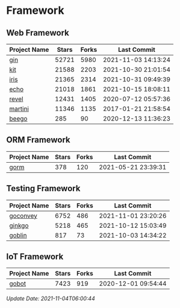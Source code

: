 # Framework

## Web Framework
| Project Name | Stars | Forks | Last Commit |
| ------------ | ----- | ----- | ----------- |
| [gin](https://github.com/gin-gonic/gin) | 52721 | 5980 | 2021-11-03 14:13:24 |
| [kit](https://github.com/go-kit/kit) | 21588 | 2203 | 2021-10-30 21:01:54 |
| [iris](https://github.com/kataras/iris) | 21365 | 2314 | 2021-10-31 09:49:39 |
| [echo](https://github.com/labstack/echo) | 21018 | 1861 | 2021-10-15 18:08:11 |
| [revel](https://github.com/revel/revel) | 12431 | 1405 | 2020-07-12 05:57:36 |
| [martini](https://github.com/go-martini/martini) | 11346 | 1135 | 2017-01-21 21:58:54 |
| [beego](https://github.com/astaxie/beego) | 285 | 90 | 2020-12-13 11:36:23 |

## ORM Framework
| Project Name | Stars | Forks | Last Commit |
| ------------ | ----- | ----- | ----------- |
| [gorm](https://github.com/jinzhu/gorm) | 378 | 120 | 2021-05-21 23:39:31 |

## Testing Framework
| Project Name | Stars | Forks | Last Commit |
| ------------ | ----- | ----- | ----------- |
| [goconvey](https://github.com/smartystreets/goconvey) | 6752 | 486 | 2021-11-01 23:20:26 |
| [ginkgo](https://github.com/onsi/ginkgo) | 5218 | 465 | 2021-10-12 15:03:49 |
| [goblin](https://github.com/franela/goblin) | 817 | 73 | 2021-10-03 14:34:22 |

## IoT Framework
| Project Name | Stars | Forks | Last Commit |
| ------------ | ----- | ----- | ----------- |
| [gobot](https://github.com/hybridgroup/gobot) | 7423 | 919 | 2020-12-01 09:54:44 |

*Update Date: 2021-11-04T06:00:44*